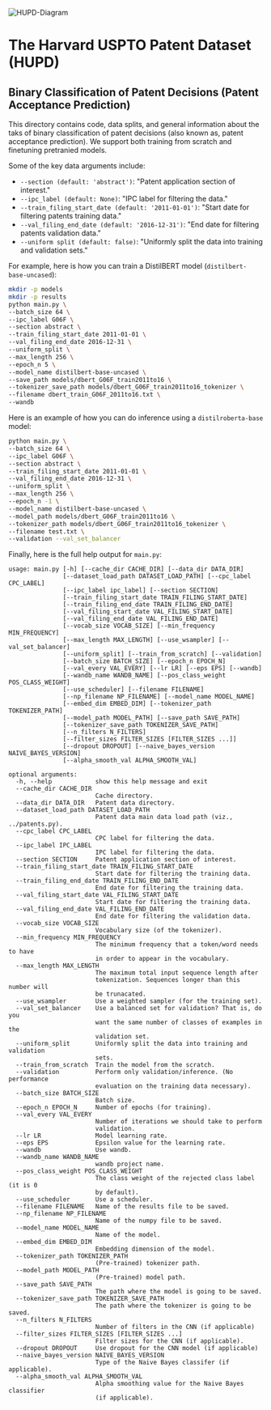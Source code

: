 ![HUPD-Diagram](https://github.com/suzgunmirac/hupd-test/blob/main/figures/HUPD-Logo.png)

# The Harvard USPTO Patent Dataset (HUPD)

## Binary Classification of Patent Decisions (Patent Acceptance Prediction)

This directory contains code, data splits, and general information about the taks of binary classification of patent decisions (also known as, patent acceptance prediction). We support both training from scratch and finetuning pretranied models.

Some of the key data arguments include:
* `--section (default: 'abstract')`: "Patent application section of interest." 
* `--ipc_label (default: None)`: "IPC label for filtering the data."
* `--train_filing_start_date (default: '2011-01-01')`: "Start date for filtering patents training data."
* `--val_filing_end_date (default: '2016-12-31')`: "End date for filtering patents validation data."
* `--uniform split (default: false)`: "Uniformly split the data into training and validation sets."


For example, here is how you can train a DistilBERT model (`distilbert-base-uncased`):
```bash
mkdir -p models
mkdir -p results
python main.py \
--batch_size 64 \
--ipc_label G06F \
--section abstract \
--train_filing_start_date 2011-01-01 \
--val_filing_end_date 2016-12-31 \
--uniform_split \
--max_length 256 \
--epoch_n 5 \
--model_name distilbert-base-uncased \
--save_path models/dbert_G06F_train2011to16 \
--tokenizer_save_path models/dbert_G06F_train2011to16_tokenizer \
--filename dbert_train_G06F_2011to16.txt \
--wandb
```

Here is an example of how you can do inference using a `distilroberta-base` model:
```bash
python main.py \
--batch_size 64 \
--ipc_label G06F \
--section abstract \
--train_filing_start_date 2011-01-01 \
--val_filing_end_date 2016-12-31 \
--uniform_split \
--max_length 256 \
--epoch_n -1 \
--model_name distilbert-base-uncased \
--model_path models/dbert_G06F_train2011to16 \
--tokenizer_path models/dbert_G06F_train2011to16_tokenizer \
--filename test.txt \
--validation --val_set_balancer
```

Finally, here is the full help output for `main.py`:
```
usage: main.py [-h] [--cache_dir CACHE_DIR] [--data_dir DATA_DIR]
               [--dataset_load_path DATASET_LOAD_PATH] [--cpc_label CPC_LABEL]
               [--ipc_label ipc_label] [--section SECTION]
               [--train_filing_start_date TRAIN_FILING_START_DATE]
               [--train_filing_end_date TRAIN_FILING_END_DATE]
               [--val_filing_start_date VAL_FILING_START_DATE]
               [--val_filing_end_date VAL_FILING_END_DATE]
               [--vocab_size VOCAB_SIZE] [--min_frequency MIN_FREQUENCY]
               [--max_length MAX_LENGTH] [--use_wsampler] [--val_set_balancer]
               [--uniform_split] [--train_from_scratch] [--validation]
               [--batch_size BATCH_SIZE] [--epoch_n EPOCH_N]
               [--val_every VAL_EVERY] [--lr LR] [--eps EPS] [--wandb]
               [--wandb_name WANDB_NAME] [--pos_class_weight POS_CLASS_WEIGHT]
               [--use_scheduler] [--filename FILENAME]
               [--np_filename NP_FILENAME] [--model_name MODEL_NAME]
               [--embed_dim EMBED_DIM] [--tokenizer_path TOKENIZER_PATH]
               [--model_path MODEL_PATH] [--save_path SAVE_PATH]
               [--tokenizer_save_path TOKENIZER_SAVE_PATH]
               [--n_filters N_FILTERS]
               [--filter_sizes FILTER_SIZES [FILTER_SIZES ...]]
               [--dropout DROPOUT] [--naive_bayes_version NAIVE_BAYES_VERSION]
               [--alpha_smooth_val ALPHA_SMOOTH_VAL]

optional arguments:
  -h, --help            show this help message and exit
  --cache_dir CACHE_DIR
                        Cache directory.
  --data_dir DATA_DIR   Patent data directory.
  --dataset_load_path DATASET_LOAD_PATH
                        Patent data main data load path (viz., ../patents.py).
  --cpc_label CPC_LABEL
                        CPC label for filtering the data.
  --ipc_label IPC_LABEL
                        IPC label for filtering the data.
  --section SECTION     Patent application section of interest.
  --train_filing_start_date TRAIN_FILING_START_DATE
                        Start date for filtering the training data.
  --train_filing_end_date TRAIN_FILING_END_DATE
                        End date for filtering the training data.
  --val_filing_start_date VAL_FILING_START_DATE
                        Start date for filtering the training data.
  --val_filing_end_date VAL_FILING_END_DATE
                        End date for filtering the validation data.
  --vocab_size VOCAB_SIZE
                        Vocabulary size (of the tokenizer).
  --min_frequency MIN_FREQUENCY
                        The minimum frequency that a token/word needs to have
                        in order to appear in the vocabulary.
  --max_length MAX_LENGTH
                        The maximum total input sequence length after
                        tokenization. Sequences longer than this number will
                        be trunacated.
  --use_wsampler        Use a weighted sampler (for the training set).
  --val_set_balancer    Use a balanced set for validation? That is, do you
                        want the same number of classes of examples in the
                        validation set.
  --uniform_split       Uniformly split the data into training and validation
                        sets.
  --train_from_scratch  Train the model from the scratch.
  --validation          Perform only validation/inference. (No performance
                        evaluation on the training data necessary).
  --batch_size BATCH_SIZE
                        Batch size.
  --epoch_n EPOCH_N     Number of epochs (for training).
  --val_every VAL_EVERY
                        Number of iterations we should take to perform
                        validation.
  --lr LR               Model learning rate.
  --eps EPS             Epsilon value for the learning rate.
  --wandb               Use wandb.
  --wandb_name WANDB_NAME
                        wandb project name.
  --pos_class_weight POS_CLASS_WEIGHT
                        The class weight of the rejected class label (it is 0
                        by default).
  --use_scheduler       Use a scheduler.
  --filename FILENAME   Name of the results file to be saved.
  --np_filename NP_FILENAME
                        Name of the numpy file to be saved.
  --model_name MODEL_NAME
                        Name of the model.
  --embed_dim EMBED_DIM
                        Embedding dimension of the model.
  --tokenizer_path TOKENIZER_PATH
                        (Pre-trained) tokenizer path.
  --model_path MODEL_PATH
                        (Pre-trained) model path.
  --save_path SAVE_PATH
                        The path where the model is going to be saved.
  --tokenizer_save_path TOKENIZER_SAVE_PATH
                        The path where the tokenizer is going to be saved.
  --n_filters N_FILTERS
                        Number of filters in the CNN (if applicable)
  --filter_sizes FILTER_SIZES [FILTER_SIZES ...]
                        Filter sizes for the CNN (if applicable).
  --dropout DROPOUT     Use dropout for the CNN model (if applicable)
  --naive_bayes_version NAIVE_BAYES_VERSION
                        Type of the Naive Bayes classifer (if applicable).
  --alpha_smooth_val ALPHA_SMOOTH_VAL
                        Alpha smoothing value for the Naive Bayes classifier
                        (if applicable).
```